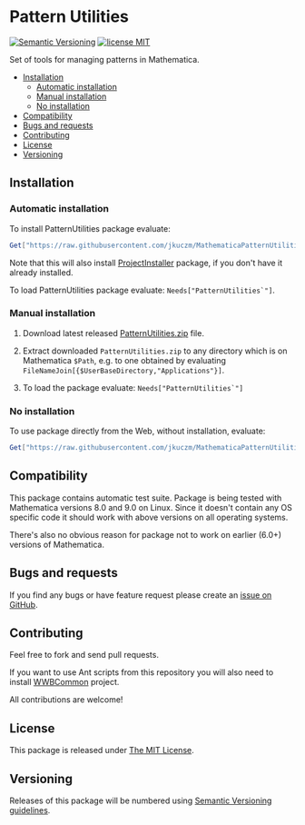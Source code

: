 # Pattern Utilities
[![Semantic Versioning](http://img.shields.io/badge/SemVer-2.0.0-brightgreen.svg)](http://semver.org/spec/v2.0.0.html)
[![license MIT](http://img.shields.io/:license-MIT-blue.svg)](https://github.com/jkuczm/MathematicaPatternUtilities/blob/master/LICENSE)


Set of tools for managing patterns in Mathematica.


* [Installation](#installation)
    * [Automatic installation](#automatic-installation)
    * [Manual installation](#manual-installation)
    * [No installation](#no-installation)
* [Compatibility](#compatibility)
* [Bugs and requests](#bugs-and-requests)
* [Contributing](#contributing)
* [License](#license)
* [Versioning](#versioning)



## Installation


### Automatic installation

To install PatternUtilities package evaluate:
```Mathematica
Get["https://raw.githubusercontent.com/jkuczm/MathematicaPatternUtilities/master/BootstrapInstall.m"]
```

Note that this will also install
[ProjectInstaller](https://github.com/lshifr/ProjectInstaller) package, if you
don't have it already installed.

To load PatternUtilities package evaluate: ``Needs["PatternUtilities`"]``.


### Manual installation

1. Download latest released
   [PatternUtilities.zip](https://github.com/jkuczm/MathematicaPatternUtilities/releases/download/v0.1.0/PatternUtilities.zip)
   file.

2. Extract downloaded `PatternUtilities.zip` to any directory which is on
   Mathematica `$Path`, e.g. to one obtained by evaluating
   `FileNameJoin[{$UserBaseDirectory,"Applications"}]`.

3. To load the package evaluate: ``Needs["PatternUtilities`"]``


### No installation

To use package directly from the Web, without installation, evaluate:
```Mathematica
Get["https://raw.githubusercontent.com/jkuczm/MathematicaPatternUtilities/master/PatternUtilities/PatternUtilities.m"]
```



## Compatibility

This package contains automatic test suite. Package is being tested with
Mathematica versions 8.0 and 9.0 on Linux. Since it doesn't contain any OS
specific code it should work with above versions on all operating systems.

There's also no obvious reason for package not to work on earlier (6.0+)
versions of Mathematica.



## Bugs and requests

If you find any bugs or have feature request please create an
[issue on GitHub](https://github.com/jkuczm/MathematicaPatternUtilities/issues).



## Contributing

Feel free to fork and send pull requests.

If you want to use Ant scripts from this repository you will also need to
install [WWBCommon](https://github.com/jkuczm/WWBCommon) project.

All contributions are welcome!



## License

This package is released under
[The MIT License](https://github.com/jkuczm/MathematicaPatternUtilities/blob/master/LICENSE).



## Versioning

Releases of this package will be numbered using
[Semantic Versioning guidelines](http://semver.org/).
